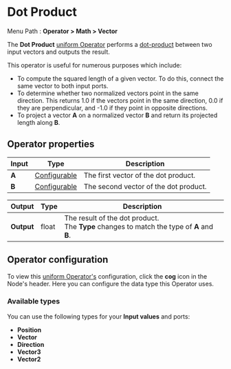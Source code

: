 # Dot Product

Menu Path : **Operator > Math > Vector**

The **Dot Product** [uniform Operator](https://docs.unity3d.com/Packages/com.unity.visualeffectgraph@8.0/manual/Operators.html#uniform-operators) performs a [dot-product](https://docs.unity3d.com/ScriptReference/Vector3.Dot.html) between two input vectors and outputs the result.

This operator is useful for numerous purposes which include:

- To compute the squared length of a given vector. To do this, connect the same vector to both input ports.
- To determine whether two normalized vectors point in the same direction. This returns 1.0 if the vectors point in the same direction, 0.0 if they are perpendicular, and -1.0 if they point in opposite directions.
- To project a vector **A** on a normalized vector **B** and return its projected length along **B**.

## Operator properties

| **Input** | **Type**                                | **Description**                       |
| --------- | --------------------------------------- | ------------------------------------- |
| **A**     | [Configurable](#operator-configuration) | The first vector of the dot product.  |
| **B**     | [Configurable](#operator-configuration) | The second vector of the dot product. |

| **Output** | **Type** | **Description**                                              |
| ---------- | -------- | ------------------------------------------------------------ |
| **Output** | float    | The result of the dot product.<br/>The **Type** changes to match the type of **A** and **B**. |

## Operator configuration

To view this [uniform Operator's](Operators.md#uniform-operators) configuration, click the **cog** icon in the Node's header. Here you can configure the data type this Operator uses.

### Available types

You can use the following types for your **Input values** and ports:

- **Position**
- **Vector**
- **Direction**
- **Vector3**
- **Vector2**
